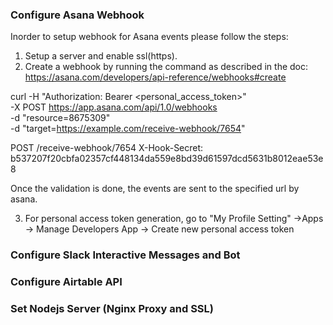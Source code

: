 ### Configure Asana Webhook
Inorder to setup webhook for Asana events please follow the steps:

1. Setup a server and enable ssl(https).
2. Create a webhook by running the command as described in the doc: https://asana.com/developers/api-reference/webhooks#create

curl -H "Authorization: Bearer <personal_access_token>" \
-X POST https://app.asana.com/api/1.0/webhooks \
-d "resource=8675309" \
-d "target=https://example.com/receive-webhook/7654"


POST /receive-webhook/7654
X-Hook-Secret: b537207f20cbfa02357cf448134da559e8bd39d61597dcd5631b8012eae53e8

Once the validation is done, the events are sent to the specified url by asana.

3. For personal access token generation, go to "My Profile Setting" ->Apps -> Manage Developers App -> Create new personal access token

### Configure Slack Interactive Messages and Bot





### Configure Airtable API




### Set Nodejs Server (Nginx Proxy and SSL)
